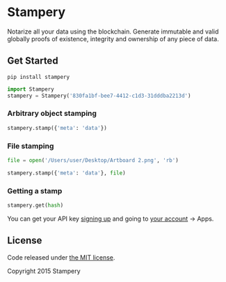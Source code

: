 Stampery
=======

Notarize all your data using the blockchain. Generate immutable and valid globally proofs of existence, integrity and ownership of any piece of data.

## Get Started

```
pip install stampery
```

```python
import Stampery
stampery = Stampery('830fa1bf-bee7-4412-c1d3-31dddba2213d')
```

### Arbitrary object stamping
```python
stampery.stamp({'meta': 'data'})
```
### File stamping
```python
file = open('/Users/user/Desktop/Artboard 2.png', 'rb')

stampery.stamp({'meta': 'data'}, file)
```
### Getting a stamp
```python
stampery.get(hash)
```

You can get your API key [signing up](https://stampery.com/signup) and going to [your account](https://stampery.com/account) -> Apps.

## License

Code released under [the MIT license](https://github.com/stampery/node/blob/master/LICENSE).

Copyright 2015 Stampery
